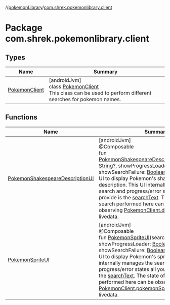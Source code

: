 //[pokemonLibrary](../../index.md)/[com.shrek.pokemonlibrary.client](index.md)

# Package com.shrek.pokemonlibrary.client

## Types

| Name | Summary |
|---|---|
| [PokemonClient](-pokemon-client/index.md) | [androidJvm]<br>class [PokemonClient](-pokemon-client/index.md)<br>This class can be used to perform different searches for pokemon names. |

## Functions

| Name | Summary |
|---|---|
| [PokemonShakespeareDescriptionUI](-pokemon-shakespeare-description-u-i.md) | [androidJvm]<br>@<!---  GfmCommand {"@class":"org.jetbrains.dokka.gfm.ResolveLinkGfmCommand","dri":{"packageName":"androidx.compose.runtime","classNames":"Composable","callable":null,"target":{"@class":"org.jetbrains.dokka.links.PointingToDeclaration"},"extra":null}} --->Composable<!--- ---><br>fun [PokemonShakespeareDescriptionUI](-pokemon-shakespeare-description-u-i.md)(searchText: [String](https://kotlinlang.org/api/latest/jvm/stdlib/kotlin/-string/index.html)?, showProgressLoader: [Boolean](https://kotlinlang.org/api/latest/jvm/stdlib/kotlin/-boolean/index.html) = true, showSearchFailure: [Boolean](https://kotlinlang.org/api/latest/jvm/stdlib/kotlin/-boolean/index.html) = true)<br>UI to display Pokemon's shakespeare description. This UI internally manages the search and progress/error states all you need to provide is the [searchText](-pokemon-shakespeare-description-u-i.md). The state of the search performed here can be observed by observing [PokemonClient.descriptionResponse](-pokemon-client/description-response.md) livedata. |
| [PokemonSpriteUI](-pokemon-sprite-u-i.md) | [androidJvm]<br>@<!---  GfmCommand {"@class":"org.jetbrains.dokka.gfm.ResolveLinkGfmCommand","dri":{"packageName":"androidx.compose.runtime","classNames":"Composable","callable":null,"target":{"@class":"org.jetbrains.dokka.links.PointingToDeclaration"},"extra":null}} --->Composable<!--- ---><br>fun [PokemonSpriteUI](-pokemon-sprite-u-i.md)(searchText: [String](https://kotlinlang.org/api/latest/jvm/stdlib/kotlin/-string/index.html)?, showProgressLoader: [Boolean](https://kotlinlang.org/api/latest/jvm/stdlib/kotlin/-boolean/index.html) = true, showSearchFailure: [Boolean](https://kotlinlang.org/api/latest/jvm/stdlib/kotlin/-boolean/index.html) = true)<br>UI to display Pokemon's sprite (image). This UI internally manages the search and progress/error states all you need to provide is the [searchText](-pokemon-sprite-u-i.md). The state of the search performed here can be observed by observing [PokemonClient.pokemonSpriteResponse](-pokemon-client/pokemon-sprite-response.md) livedata. |
